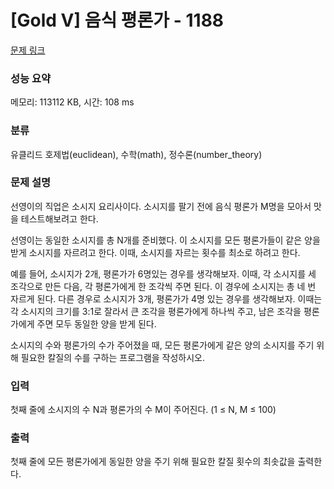 # [Gold V] 음식 평론가 - 1188 

[문제 링크](https://www.acmicpc.net/problem/1188) 

### 성능 요약

메모리: 113112 KB, 시간: 108 ms

### 분류

유클리드 호제법(euclidean), 수학(math), 정수론(number_theory)

### 문제 설명

<p>선영이의 직업은 소시지 요리사이다. 소시지를 팔기 전에 음식 평론가 M명을 모아서 맛을 테스트해보려고 한다.</p>

<p>선영이는 동일한 소시지를 총 N개를 준비했다. 이 소시지를 모든 평론가들이 같은 양을 받게 소시지를 자르려고 한다. 이때, 소시지를 자르는 횟수를 최소로 하려고 한다.</p>

<p>예를 들어, 소시지가 2개, 평론가가 6명있는 경우를 생각해보자. 이때, 각 소시지를 세 조각으로 만든 다음, 각 평론가에게 한 조각씩 주면 된다. 이 경우에 소시지는 총 네 번 자르게 된다. 다른 경우로 소시지가 3개, 평론가가 4명 있는 경우를 생각해보자. 이때는 각 소시지의 크기를 3:1로 잘라서 큰 조각을 평론가에게 하나씩 주고, 남은 조각을 평론가에게 주면 모두 동일한 양을 받게 된다.</p>

<p>소시지의 수와 평론가의 수가 주어졌을 때, 모든 평론가에게 같은 양의 소시지를 주기 위해 필요한 칼질의 수를 구하는 프로그램을 작성하시오. </p>

### 입력 

 <p>첫째 줄에 소시지의 수 N과 평론가의 수 M이 주어진다. (1 ≤ N, M ≤ 100)</p>

### 출력 

 <p>첫째 줄에 모든 평론가에게 동일한 양을 주기 위해 필요한 칼질 횟수의 최솟값을 출력한다. </p>

